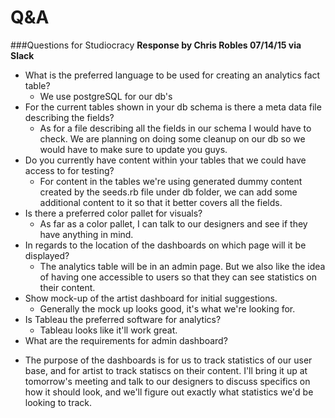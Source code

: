 Q&A
===
###Questions for Studiocracy
**Response by Chris Robles 07/14/15 via Slack**
  * What is the preferred language to be used for creating an analytics fact table?
    - We use postgreSQL for our db's
  * For the current tables shown in your db schema is there a meta data file describing the fields?
    - As for a file describing all the fields in our schema I would have to check. We are planning on doing some cleanup on our db so we would have to make sure to update you guys.
  * Do you currently have content within your tables that we could have access to for testing?
    - For content in the tables we're using generated dummy content created by the seeds.rb file under db folder, we can add some additional content to it so that it better covers all the fields.
  * Is there a preferred color pallet for visuals?
    - As far as a color pallet, I can talk to our designers and see if they have anything in mind.
  * In regards to the location of the dashboards on which page will it be displayed?
    - The analytics table will be in an admin page. But we also like the idea of having one accessible to users so that they can see statistics on their content.
  * Show mock-up of the artist dashboard for initial suggestions.
    - Generally the mock up looks good, it's what we're looking for.
  * Is Tableau the preferred software for analytics?
    - Tableau looks like it'll work great.
  * What are the requirements for admin dashboard?
   - The purpose of the dashboards is for us to track statistics of our user base, and for artist to track statiscs on their content. I'll bring it up at tomorrow's meeting and talk to our designers to discuss specifics on how it should look, and we'll figure out exactly what statistics we'd be looking to track.
